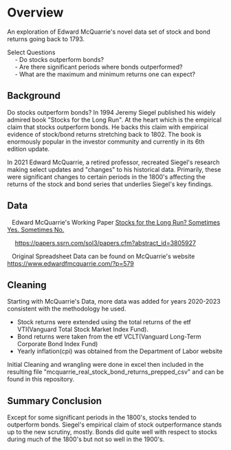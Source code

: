 # Overview  
  
An exploration of Edward McQuarrie's novel data set of stock and bond returns going back to 1793.  
  
Select Questions  
&emsp; - Do stocks outperform bonds?  
&emsp; - Are there significant periods where bonds outperformed?  
&emsp; - What are the maximum and minimum returns one can expect?  


## Background
  
Do stocks outperform bonds? In 1994 Jeremy Siegel published his widely admired book "Stocks for the Long Run". At the heart which is
the empirical claim that stocks outperform bonds. He backs this claim with empirical evidence of stock/bond returns stretching back to
1802. The book is enormously popular in the investor community and currently in its 6th edition update.  
  
In 2021 Edward McQuarrie, a retired professor, recreated Siegel's research making select updates and "changes" to his historical data.
Primarily, these were significant changes to certain periods in the 1800's affecting the returns of the stock and bond series that
underlies Siegel's key findings.  
  
## Data  
  
&ensp; Edward McQuarrie's Working Paper <ins>Stocks for the Long Run? Sometimes Yes. Sometimes No.</ins>  
  
&emsp; https://papers.ssrn.com/sol3/papers.cfm?abstract_id=3805927  
  
&ensp; Original Spreadsheet Data can be found on McQuarrie's website https://www.edwardfmcquarrie.com/?p=579  
  
## Cleaning  
  
Starting with McQuarrie's Data, more data was added for years 2020-2023 consistent with the methodology he used.  
    
- Stock returns were extended using the total returns of the etf VTI(Vanguard Total Stock Market Index Fund).  
- Bond returns were taken from the etf VCLT(Vanguard Long-Term Corporate Bond Index Fund) 
- Yearly inflation(cpi) was obtained from the Department of Labor website  
  
Initial Cleaning and wrangling were done in excel then included in the resulting file "mcquarrie_real_stock_bond_returns_prepped_csv" and
can be found in this repository.  
  
## Summary Conclusion  
  
Except for some significant periods in the 1800's, stocks tended to outperform bonds. Siegel's empirical claim of stock outperformance stands up
to the new scrutiny, mostly. Bonds did quite well with respect to stocks during much of the 1800's but not so well in the 1900's.